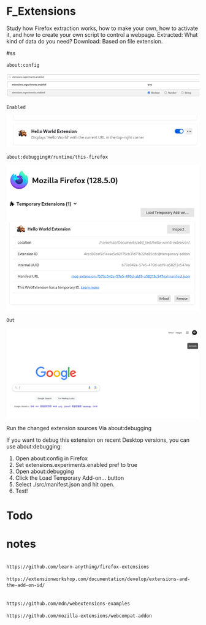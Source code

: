 # F_Extensions


Study how Firefox extraction works, how to make your own, how to activate it, and how to create your own script to control a webpage.
Extracted: What kind of data do you need?
Download: Based on file extension.




#ss


```
about:config
```
![](img/T0.png)


```
Enabled
```
![](img/T1.png)


```
about:debugging#/runtime/this-firefox
```

![](img/T2.png)


```
Out
```

![](img/T3.png)




Run the changed extension sources
Via about:debugging

If you want to debug this extension on recent Desktop versions, you can use about:debugging:

   1. Open about:config in Firefox
   2. Set extensions.experiments.enabled pref to true
   3. Open about:debugging
   4. Click the Load Temporary Add-on... button
   5. Select ./src/manifest.json and hit open.
   6. Test!





# Todo









# notes

```

https://github.com/learn-anything/firefox-extensions

https://extensionworkshop.com/documentation/develop/extensions-and-the-add-on-id/


https://github.com/mdn/webextensions-examples

https://github.com/mozilla-extensions/webcompat-addon

```
